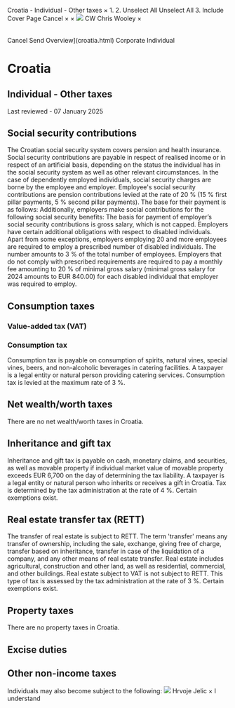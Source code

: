 Croatia - Individual - Other taxes
×
1.
2.
Unselect All
Unselect All
3.
Include Cover Page
Cancel
×
×
![](-/media/world-wide-tax-summaries/attachments/global---chris-wooley.ashx%3Frev=ac5e5f3223b34096b1afc2a6009c7320&revision=ac5e5f32-23b3-4096-b1af-c2a6009c7320&hash=859B7ADC84DC2CBEC9760E9E6EE7DE6D0A8BFCDF)
CW
Chris Wooley
×
######
Cancel
Send
Overview](croatia.html)
Corporate
Individual
# Croatia
## Individual - Other taxes
Last reviewed - 07 January 2025
## Social security contributions
The Croatian social security system covers pension and health insurance.
Social security contributions are payable in respect of realised income or in respect of an artificial basis, depending on the status the individual has in the social security system as well as other relevant circumstances.
In the case of dependently employed individuals, social security charges are borne by the employee and employer.
Employee's social security contributions are pension contributions levied at the rate of 20 % (15 % first pillar payments, 5 % second pillar payments). The base for their payment is as follows:
Additionally, employers make social contributions for the following social security benefits:
The basis for payment of employer’s social security contributions is gross salary, which is not capped.
Employers have certain additional obligations with respect to disabled individuals.
Apart from some exceptions, employers employing 20 and more employees are required to employ a prescribed number of disabled individuals. The number amounts to 3 % of the total number of employees.
Employers that do not comply with prescribed requirements are required to pay a monthly fee amounting to 20 % of minimal gross salary (minimal gross salary for 2024 amounts to EUR 840.00) for each disabled individual that employer was required to employ.
## Consumption taxes
### Value-added tax (VAT)
### Consumption tax
Consumption tax is payable on consumption of spirits, natural vines, special vines, beers, and non-alcoholic beverages in catering facilities.
A taxpayer is a legal entity or natural person providing catering services.
Consumption tax is levied at the maximum rate of 3 %.
## Net wealth/worth taxes
There are no net wealth/worth taxes in Croatia.
## Inheritance and gift tax
Inheritance and gift tax is payable on cash, monetary claims, and securities, as well as movable property if individual market value of movable property exceeds EUR 6,700 on the day of determining the tax liability.
A taxpayer is a legal entity or natural person who inherits or receives a gift in Croatia.
Tax is determined by the tax administration at the rate of 4 %. Certain exemptions exist.
## Real estate transfer tax (RETT)
The transfer of real estate is subject to RETT.
The term 'transfer' means any transfer of ownership, including the sale, exchange, giving free of charge, transfer based on inheritance, transfer in case of the liquidation of a company, and any other means of real estate transfer. Real estate includes agricultural, construction and other land, as well as residential, commercial, and other buildings.
Real estate subject to VAT is not subject to RETT.
This type of tax is assessed by the tax administration at the rate of 3 %. Certain exemptions exist.
## Property taxes
There are no property taxes in Croatia.
## Excise duties
## Other non-income taxes
Individuals may also become subject to the following:
![](-/media/world-wide-tax-summaries/attachments/croatia---hrvoje_jelic.ashx%3Frev=4b50ae68ce5d49a9931477e34064b112&revision=4b50ae68-ce5d-49a9-9314-77e34064b112&hash=A3F88026C4504B14AD08E503FB9D07151D06FA2A)
Hrvoje Jelic
×
I understand